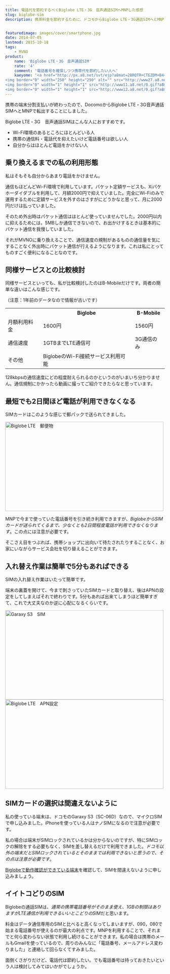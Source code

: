 ```yaml
---
title: 電話代を節約するべくBiglobe LTE・3G　音声通話SIMへMNPした感想
slug: biglobe-sim
description: 携帯料金を節約するために、ドコモからBiglobe LTE・3G通話SIMへとMNPしました。データ通信は月1GBまで速度無制限で利用でき、今まで使っていた電話番号もそのまま継続利用できます。


featuredimage: images/cover/smartphone.jpg
date: 2014-07-05
lastmod: 2015-10-18
tags: 
    - MVNO
product:
    name: 'Biglobe LTE・3G　音声通話SIM'
    rate: '4'
    comment: '電話番号を確保しつつ携帯代を節約したい人へ'
    kaeyome: '<a href="http://px.a8.net/svt/ejp?a8mat=2BRQTR+CTEZDM+B4+ICD5D" target="_blank">
<img border="0" width="250" height="250" alt="" src="http://www27.a8.net/svt/bgt?aid=140702607775&wid=002&eno=01&mid=s00000000040003081000&mc=1"></a>
<img border="0" width="1" height="1" src="http://www11.a8.net/0.gif?a8mat=2BRQTR+CTEZDM+B4+ICD5D" alt="">
<img border="0" width="1" height="1" src="http://www12.a8.net/0.gif?a8mat=2BRQTR+CTEZDM+B4+IA7ZL" alt="">'
---
```


携帯の端末分割支払いが終わったので、DocomoからBiglobe LTE・3G音声通話SIMへとMNPで転出することにしました。

Biglobe LTE・3G　音声通話SIMはこんな人におすすめです。

<ul>
<li>Wi-Fi環境のあるところにほとんどいる人</li>
<li>携帯の通信料・電話代を抑えたいけど電話番号は欲しい人</li>
<li>自分からはほとんど電話をかけない人</li>
</ul>

## 乗り換えるまでの私の利用形態


私はそもそも自分からあまり電話をかけません。

通信もほどんどWi-Fi環境で利用しています。パケット定額サービスも、Xiパケホーダイダブルを利用して、月額2000円で抑えていました。完全にWi-Fiのみで運用するために定額サービスを外すのはさすがにどうかなと思って、月に2000円だけは払っていました。

そのため外出時はパケット通信はほとんど使っていませんでした。2000円以内に抑えるためには、5MBしか通信できないので、お出かけするときは基本的にパケット通信を我慢していました。

それがMVNOに乗り換えることで、通信速度の規制があるものの通信量を気にすることなく外出時にパケット通信が行えるようになります。これは私にとってものすごく便利になることなのです。


## 同様サービスとの比較検討


同様サービスといっても、私が比較検討したのはB-Mobileだけです。両者の簡単な違いはこんな感じです。

（注意：1年前のデータなので情報が古いです）

<table>
<tr>
<th></th>
<th>Biglobe</th>
<th>B-Mobile</th>
</tr>
<tr>
<td>月額利用料金</td>
<td>1600円</td>
<td>1560円</td>
</tr>
<tr>
<td>通信速度</td>
<td>1GTBまでLTE通信可
<td>3G通信のみ
</tr>
<tr>
<td>その他</td>
<td>BiglobeのWi-Fi接続サービス利用可能</td>
<td>　</td>
</tr>
</table>
128kbpsの通信速度にどの程度耐えられるのかというのがいまいち分かりません。通信規制にかかったら動画に撮ってご紹介できたらなと思っています。


## 最短でも2日間ほど電話が利用できなくなる


SIMカードはこのような感じで郵パックで送られてきました。

<img src="https://wantit.gcreate.jp/wp-content/uploads/2014/07/P7042352.jpg" alt="Biglobe LTE　郵便物" width="500" height="282" class="size-full wp-image-557" srcset="https://wantit.gcreate.jp/wp-content/uploads/2014/07/P7042352.jpg 500w, https://wantit.gcreate.jp/wp-content/uploads/2014/07/P7042352-300x169.jpg 300w" sizes="(max-width: 500px) 100vw, 500px" />

MNPで今まで使っていた電話番号を引き続き利用できますが、<em>BiglobeからSIMカードが送られてくるまで、少なくとも2日間程度電話が利用できなくなります</em>。この点には注意が必要です。

そこさえ目をつぶれば、携帯ショップに出向いて待たされたりすることなく、お家にいながらサービス会社を切り替えることができます。


## 入れ替え作業は簡単で5分もあればできる


SIMの入れ替え作業はいたって簡単です。

端末の裏蓋を開けて、今まで刺さっていたSIMカードと取り替え、後はAPNの設定をしてしまえばそれで終わりです。5分もあれば出来てしまうほど簡単すぎて、これで大丈夫なのか逆に心配になるくらいです。

<img src="https://wantit.gcreate.jp/wp-content/uploads/2014/07/P70423581.jpg" alt="Garaxy S3　SIM" width="500" height="282" class="size-full wp-image-561" srcset="https://wantit.gcreate.jp/wp-content/uploads/2014/07/P70423581.jpg 500w, https://wantit.gcreate.jp/wp-content/uploads/2014/07/P70423581-300x169.jpg 300w" sizes="(max-width: 500px) 100vw, 500px" />

<img src="https://wantit.gcreate.jp/wp-content/uploads/2014/07/P7042359.jpg" alt="Biglobe LTE　APN設定" width="500" height="282" class="size-full wp-image-560" srcset="https://wantit.gcreate.jp/wp-content/uploads/2014/07/P7042359.jpg 500w, https://wantit.gcreate.jp/wp-content/uploads/2014/07/P7042359-300x169.jpg 300w" sizes="(max-width: 500px) 100vw, 500px" />


## SIMカードの選択は間違えないように


私の使っている端末は、ドコモのGaraxy S3（SC-06D）なので、マイクロSIMで申し込みました。iPhoneを使っている人はナノSIMになるので注意が必要です。

私の場合は端末がSIMロックされているかは分からないのですが、特にSIMロックの解除をする必要もなく、SIMを差し替えるだけで利用できました。<em>ドコモ以外の端末だとSIMロックされているとそのままでは利用できないと思うので、その点は注意が必要です</em>。

<a href="http://support.biglobe.ne.jp/mobile/settei/lte_device.html" target="_blank">Biglobeで動作確認ができている端末</a>を確認して、SIMを間違えないように申し込みましょう。


## イイトコどりのSIM


Biglobeの通話SIMは、<em>通常の携帯電話番号がそのまま使え、1GBの制限はありますがLTE通信が利用できるいいとこどりのSIM</em>だと思います。

料金はデータ通信専用のSIMと比べると高くなってしまいますが、090，080で始まる電話番号が使えるのが最大の利点です。MNPを利用することで、それまでと何ら変わらない状態で利用し続けることができます。私の場合は携帯のメールもGmailを使っているので、周りのみんなに「電話番号、メールアドレス変わりました」と連絡して回らなくてすみました。

面倒くさがりだけど、電話代は節約したい。でも電話番号は持っておきたいという人は検討してみてはいかがでしょうか。


  